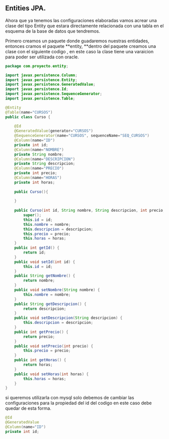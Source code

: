 ## Entities JPA.

Ahora que ya tenemos las configuraciones elaboradas vamos acrear una clase del tipo Entity que estara directamente relacionada con una tabla en el esquema de la base de datos que tendremos.

Primero creamos un paquete donde guadaremos nuestras entidades, entonces cramos el paquete **entity, **dentro del paquete creamos una clase con el siguiente codigo , en este caso la clase tiene una varaicion para poder ser utilizada con oracle.

```java
package com.proyecto.entity;

import javax.persistence.Column;
import javax.persistence.Entity;
import javax.persistence.GeneratedValue;
import javax.persistence.Id;
import javax.persistence.SequenceGenerator;
import javax.persistence.Table;

@Entity
@Table(name="CURSOS")
public class Curso {
	
	@Id
	@GeneratedValue(generator="CURSOS")
	@SequenceGenerator(name="CURSOS", sequenceName="SEQ_CURSOS")
	@Column(name="ID")
	private int id;
	@Column(name="NOMBRE")
	private String nombre;
	@Column(name="DESCRIPCION")
	private String descripcion;
	@Column(name="PRECIO")
	private int precio;
	@Column(name="HORAS")
	private int horas;
	
	public Curso(){
		
	}
	
	public Curso(int id, String nombre, String descripcion, int precio, int horas) {
		super();
		this.id = id;
		this.nombre = nombre;
		this.descripcion = descripcion;
		this.precio = precio;
		this.horas = horas;
	}
	public int getId() {
		return id;
	}
	public void setId(int id) {
		this.id = id;
	}
	public String getNombre() {
		return nombre;
	}
	public void setNombre(String nombre) {
		this.nombre = nombre;
	}
	public String getDescripcion() {
		return descripcion;
	}
	public void setDescripcion(String descripcion) {
		this.descripcion = descripcion;
	}
	public int getPrecio() {
		return precio;
	}
	public void setPrecio(int precio) {
		this.precio = precio;
	}
	public int getHoras() {
		return horas;
	}
	public void setHoras(int horas) {
		this.horas = horas;
	}	
}
```

si queremos utilizarla con  mysql solo debemos de cambiar las configuraciones para la propiedad del id del codigo en este caso debe quedar de esta forma.

```java
@Id
@GeneratedValue
@Column(name="ID")
private int id;

```



